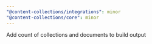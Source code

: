 ```yaml
---
"@content-collections/integrations": minor
"@content-collections/core": minor
---
```


Add count of collections and documents to build output

